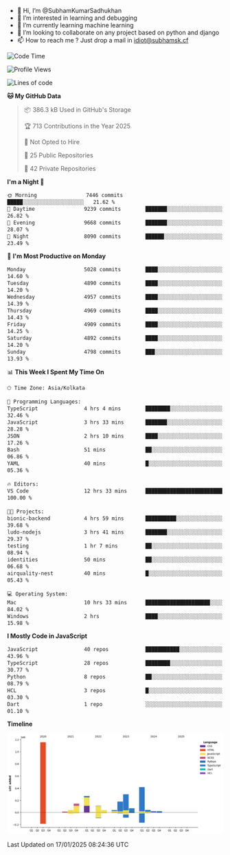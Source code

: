 - 👋 Hi, I’m @SubhamKumarSadhukhan
- 👀 I’m interested in learning and debugging
- 🌱 I’m currently learning machine learning
- 💞️ I’m looking to collaborate on any project based on python and django
- 📫 How to reach me ?
      Just drop a mail in idiot@subhamsk.cf

<!---
SubhamKumarSadhukhan/SubhamKumarSadhukhan is a ✨ special ✨ repository because its `README.md` (this file) appears on your GitHub profile.
You can click the Preview link to take a look at your changes.
--->


<!--START_SECTION:waka-->
![Code Time](http://img.shields.io/badge/Code%20Time-2%2C713%20hrs%2058%20mins-blue)

![Profile Views](http://img.shields.io/badge/Profile%20Views-0-blue)

![Lines of code](https://img.shields.io/badge/From%20Hello%20World%20I%27ve%20Written-2.8%20million%20lines%20of%20code-blue)

**🐱 My GitHub Data** 

> 📦 386.3 kB Used in GitHub's Storage 
 > 
> 🏆 713 Contributions in the Year 2025
 > 
> 🚫 Not Opted to Hire
 > 
> 📜 25 Public Repositories 
 > 
> 🔑 42 Private Repositories 
 > 
**I'm a Night 🦉** 

```text
🌞 Morning                7446 commits        █████░░░░░░░░░░░░░░░░░░░░   21.62 % 
🌆 Daytime                9239 commits        ███████░░░░░░░░░░░░░░░░░░   26.82 % 
🌃 Evening                9668 commits        ███████░░░░░░░░░░░░░░░░░░   28.07 % 
🌙 Night                  8090 commits        ██████░░░░░░░░░░░░░░░░░░░   23.49 % 
```
📅 **I'm Most Productive on Monday** 

```text
Monday                   5028 commits        ████░░░░░░░░░░░░░░░░░░░░░   14.60 % 
Tuesday                  4890 commits        ████░░░░░░░░░░░░░░░░░░░░░   14.20 % 
Wednesday                4957 commits        ████░░░░░░░░░░░░░░░░░░░░░   14.39 % 
Thursday                 4969 commits        ████░░░░░░░░░░░░░░░░░░░░░   14.43 % 
Friday                   4909 commits        ████░░░░░░░░░░░░░░░░░░░░░   14.25 % 
Saturday                 4892 commits        ████░░░░░░░░░░░░░░░░░░░░░   14.20 % 
Sunday                   4798 commits        ███░░░░░░░░░░░░░░░░░░░░░░   13.93 % 
```


📊 **This Week I Spent My Time On** 

```text
🕑︎ Time Zone: Asia/Kolkata

💬 Programming Languages: 
TypeScript               4 hrs 4 mins        ████████░░░░░░░░░░░░░░░░░   32.46 % 
JavaScript               3 hrs 33 mins       ███████░░░░░░░░░░░░░░░░░░   28.28 % 
JSON                     2 hrs 10 mins       ████░░░░░░░░░░░░░░░░░░░░░   17.26 % 
Bash                     51 mins             ██░░░░░░░░░░░░░░░░░░░░░░░   06.86 % 
YAML                     40 mins             █░░░░░░░░░░░░░░░░░░░░░░░░   05.36 % 

🔥 Editors: 
VS Code                  12 hrs 33 mins      █████████████████████████   100.00 % 

🐱‍💻 Projects: 
bionic-backend           4 hrs 59 mins       ██████████░░░░░░░░░░░░░░░   39.68 % 
ludo-nodejs              3 hrs 41 mins       ███████░░░░░░░░░░░░░░░░░░   29.37 % 
testing                  1 hr 7 mins         ██░░░░░░░░░░░░░░░░░░░░░░░   08.94 % 
identities               50 mins             ██░░░░░░░░░░░░░░░░░░░░░░░   06.68 % 
airquality-nest          40 mins             █░░░░░░░░░░░░░░░░░░░░░░░░   05.43 % 

💻 Operating System: 
Mac                      10 hrs 33 mins      █████████████████████░░░░   84.02 % 
Windows                  2 hrs               ████░░░░░░░░░░░░░░░░░░░░░   15.98 % 
```

**I Mostly Code in JavaScript** 

```text
JavaScript               40 repos            ███████████░░░░░░░░░░░░░░   43.96 % 
TypeScript               28 repos            ████████░░░░░░░░░░░░░░░░░   30.77 % 
Python                   8 repos             ██░░░░░░░░░░░░░░░░░░░░░░░   08.79 % 
HCL                      3 repos             █░░░░░░░░░░░░░░░░░░░░░░░░   03.30 % 
Dart                     1 repo              ░░░░░░░░░░░░░░░░░░░░░░░░░   01.10 % 
```



**Timeline**

![Lines of Code chart](https://raw.githubusercontent.com/SubhamKumarSadhukhan/SubhamKumarSadhukhan/main/assets/bar_graph.png)


 Last Updated on 17/01/2025 08:24:36 UTC
<!--END_SECTION:waka-->
